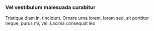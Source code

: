 ### Vel vestibulum malesuada curabitur

Tristique diam in, tincidunt. Ornare urna lorem, lorem sed, sit porttitor neque, purus mi, vel. Lacinia consequat leo


